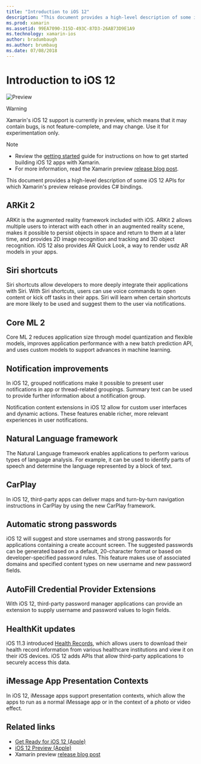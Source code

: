 ```yaml
---
title: "Introduction to iOS 12"
description: "This document provides a high-level description of some iOS 12 APIs for which Xamarin's preview release provides C# bindings."
ms.prod: xamarin
ms.assetid: 99EA7090-315D-493C-87D3-26AB73D9E1A9
ms.technology: xamarin-ios
author: bradumbaugh
ms.author: brumbaug
ms.date: 07/08/2018
---
```

# Introduction to iOS 12

![Preview](~/media/shared/preview.png)

> [!WARNING]
> Xamarin's iOS 12 support is currently in preview, which means that it
> may contain bugs, is not feature-complete, and may change. Use it for
> experimentation only.

> [!NOTE]
> - Review the [getting started](get-started.md) guide for instructions
>   on how to get started building iOS 12 apps with Xamarin.
> - For more information, read the Xamarin preview
>   [release blog post](https://releases.xamarin.com/preview-release-xcode-10-beta-3/).

This document provides a high-level description of some iOS 12 APIs for
which Xamarin's preview release provides C# bindings.

## ARKit 2

ARKit is the augmented reality framework included with iOS. ARKit 2 allows
multiple users to interact with each other in an augmented reality scene,
makes it possible to persist objects in space and return to them at a
later time, and provides 2D image recognition and tracking and 3D
object recognition. iOS 12 also provides AR Quick Look, a way to render
usdz AR models in your apps.

## Siri shortcuts

Siri shortcuts allow developers to more deeply integrate their
applications with Siri. With Siri shortcuts, users can use voice commands
to open content or kick off tasks in their apps. Siri will learn when
certain shortcuts are more likely to be used and suggest them to the user
via notifications.

## Core ML 2

Core ML 2 reduces application size through model quantization and flexible
models, improves application performance with a new batch prediction API,
and uses custom models to support advances in machine learning.

## Notification improvements

In iOS 12, grouped notifications make it possible to present user
notifications in app or thread-related groupings. Summary text can be
used to provide further information about a notification group.

Notification content extensions in iOS 12 allow for custom user
interfaces and dynamic actions. These features enable richer, more
relevant experiences in user notifications.

## Natural Language framework

The Natural Language framework enables applications to perform various
types of language analysis. For example, it can be used to identify parts
of speech and determine the language represented by a block of text.

## CarPlay

In iOS 12, third-party apps can deliver maps and turn-by-turn navigation
instructions in CarPlay by using the new CarPlay framework.

## Automatic strong passwords

iOS 12 will suggest and store usernames and strong passwords for
applications containing a create account screen. The suggested passwords
can be generated based on a default, 20-character format or based on
developer-specified password rules. This feature makes use of associated
domains and specified content types on new username and new password
fields.

## AutoFill Credential Provider Extensions

With iOS 12, third-party password manager applications can provide an
extension to supply username and password values to login fields.

## HealthKit updates

iOS 11.3 introduced [Health Records](https://www.apple.com/healthcare/health-records/),
which allows users to download their health record information from
various healthcare institutions and view it on their iOS devices. iOS 12
adds APIs that allow third-party applications to securely access this data.

## iMessage App Presentation Contexts

In iOS 12, iMessage apps support presentation contexts, which allow the
apps to run as a normal iMessage app or in the context of a photo or
video effect.

## Related links

- [Get Ready for iOS 12 (Apple)](https://developer.apple.com/ios/)
- [iOS 12 Preview (Apple)](https://www.apple.com/ios/ios-12-preview/)
- Xamarin preview [release blog post](https://releases.xamarin.com/preview-release-xcode-10-beta-3/)
